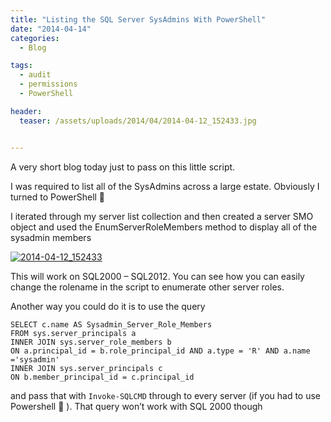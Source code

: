 ```yaml
---
title: "Listing the SQL Server SysAdmins With PowerShell"
date: "2014-04-14" 
categories:
  - Blog

tags:
  - audit
  - permissions
  - PowerShell

header:
  teaser: /assets/uploads/2014/04/2014-04-12_152433.jpg


---
```

A very short blog today just to pass on this little script.

I was required to list all of the SysAdmins across a large estate. Obviously I turned to PowerShell 🙂

I iterated through my server list collection and then created a server SMO object and used the EnumServerRoleMembers method to display all of the sysadmin members

[![2014-04-12_152433](https://blog.robsewell.com/assets/uploads/2014/04/2014-04-12_152433.jpg)](https://blog.robsewell.com/assets/uploads/2014/04/2014-04-12_152433.jpg)

This will work on SQL2000 – SQL2012. You can see how you can easily change the rolename in the script to enumerate other server roles.

Another way you could do it is to use the query

    SELECT c.name AS Sysadmin_Server_Role_Members
    FROM sys.server_principals a
    INNER JOIN sys.server_role_members b
    ON a.principal_id = b.role_principal_id AND a.type = 'R' AND a.name ='sysadmin'
    INNER JOIN sys.server_principals c
    ON b.member_principal_id = c.principal_id


and pass that with `Invoke-SQLCMD` through to every server (if you had to use Powershell 🙂 ). That query won’t work with SQL 2000 though

